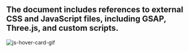 ## The document includes references to external CSS and JavaScript files, including GSAP, Three.js, and custom scripts.

![js-hover-card-gif](https://github.com/dev-alihasan/js-hover-effects-card/assets/101947194/2315f4e5-013e-46e9-879a-0b740a2a2246)
